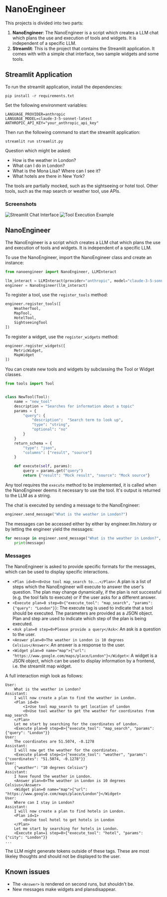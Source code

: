 # NanoEngineer
This projects is divided into two parts:

1. **NanoEngineer**: The NanoEngineer is a script which creates a LLM chat
which plans the use and execution of tools and widgets. It is independent
of a specific LLM.
2. **Streamlit**: This is the project that contains the Streamlit application.
It comes with with a simple chat interface, two sample widgets and some tools.

## Streamlit Application
To run the streamlit application, install the dependencies:
```
pip install -r requirements.txt
```

Set the following environment variables:

```
LANGUAGE_PROVIDER=anthropic
LANGUAGE_MODEL=claude-3-5-sonnet-latest
ANTHROPIC_API_KEY="your_anthropic_api_key"
```
Then run the following command to start the streamlit application:
```
streamlit run streamlit.py
```
Question which might be asked:
- How is the weather in London?
- What can I do in London?
- What is the Mona Lisa? Where can I see it?
- What hotels are there in New York?

The tools are partially mocked, such as the sightseeing or hotel tool.
Other tools, such as the map search or weather tool, use APIs.

### Screenshots

![Streamlit Chat Interface](screenshot_1.png)
![Tool Execution Example](screenshot_2.png)

## NanoEngineer

The NanoEngineer is a script which creates a LLM chat
which plans the use and execution of tools and widgets. It is independent
of a specific LLM.

To use the NanoEngineer, import the NanoEngineer class and create an instance:
```python
from nanoengineer import NanoEngineer, LLMInteract

llm_interact = LLMInteract(provider="anthropic", model="claude-3-5-sonnet-latest", api_key="your_anthropic_api_key")
engineer = NanoEngineer(llm_interact)
```
To register a tool, use the `register_tools` method:
```python
engineer.register_tools([
    WeatherTool,
    MapTool,
    HotelTool,
    SightseeingTool
])
```
To register a widget, use the `register_widgets` method:
```python
engineer.register_widgets([
    MetricWidget,
    MapWidget
])
```
You can create new tools and widgets by subclassing the Tool or Widget classes.
```python
from tools import Tool


class NewTool(Tool):
    name = "new_tool"
    description = "Searches for information about a topic"
    params = {
        "query": {
            "description":  "Search term to look up",
            "type": "string", 
            "optional": "no"
        }
    }
    return_schema = {
        "type": "json",
        "columns": ["result", "source"]
    }

    def execute(self, params):
        query = params.get("query")
        return {"result": "Mock result", "source": "Mock source"}
```
Any tool requires the `execute` method to be implemented, it is 
called when the NanoEngineer deems it necessary to use the tool.
It's output is returned to the LLM as a string.

The chat is executed by sending a message to the NanoEngineer:
```python
engineer.send_message("What is the weather in London?")
```
The messages can be accessed either by either by engineer.llm.history
or by letting the engineer yield the messages:
```python
for message in engineer.send_message("What is the weather in London?", yield_messages=True):
    print(message)
```
### Messages
The NanoEngineer is asked to provide specific formats for the messages,
which can be used to display specific interactions.
- `<Plan id=0><0>Use tool map_search to...</Plan>`: A plan is a list of steps which the NanoEngineer will execute to answer the user's question.
The plan may change dynamically, if the plan is not successful (e.g. the tool fails to execute) or if the user asks for a different answer.
- `<Execute plan=0 step=0>{"execute_tool": "map_search", "params": {"query": "London"}}`: The execute tag is used to indicate that a tool should be executed. The parameters are provided as a JSON object. Plan and step are used to indicate which step of the plan is being executed.
- `<Ask plan=0 step=0>Please provide a query</Ask>`: An ask is a question to the user.
- `<Answer plan=0>The weather in London is 10 degrees Celsius</Answer>`: An answer is a response to the user.
- `<Widget plan=0 name="map">{"url": "https://www.google.com/maps/place/London"}</Widget>`: A widget is a JSON object, which can be used to display information by a frontend, i.e. the streamlit map widget.

A full interaction migh look as follows:

```
User:
    What is the weather in London?
Assistant: 
    I will now create a plan to find the weather in London.
    <Plan id=0>
        <1>Use tool map_search to get location of London
        <0>Use tool weather to get the weather for coordinates from map_search
    </Plan>
    Let me start by searching for the coordinates of London.
    <Execute plan=0 step=0>{"execute_tool": "map_search", "params": {"query": "London"}}
User:
    The coordinates are 51.5074, -0.1278
Assistant:
    I will now get the weather for the coordinates.
    <Execute plan=0 step=1>{"execute_tool": "weather", "params": {"coordinates": "51.5074, -0.1278"}}
User:
    {"weather": "10 degrees Celsius"}
Assistant:
    I have found the weather in London.
    <Answer plan=0>The weather in London is 10 degrees Celsius</Answer>
    <Widget plan=0 name="map">{"url": "https://www.google.com/maps/place/London"}</Widget>
User:
    Where can I stay in London?
Assistant:
    I will now create a plan to find hotels in London.
    <Plan id=1>
        <0>Use tool hotel to get hotels in London
    </Plan>
    Let me start by searching for hotels in London.
    <Execute plan=1 step=0>{"execute_tool": "hotel", "params": {"city": "London"}}
...
```

The LLM might generate tokens outside of these tags.
These are most likeley thoughts and should not be displayed to the user.
## Known issues
- The `<Answer>` is rendered on second runs, but shouldn't be.
- New messages make widgets and plansdisappear.